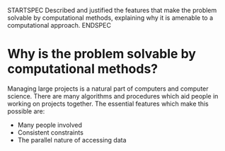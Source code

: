 STARTSPEC
Described and justified the features that make
the problem solvable by computational methods,
explaining why it is amenable to a computational
approach.
ENDSPEC

Why is the problem solvable by computational methods?
=====================================================

Managing large projects is a natural part of computers and computer science.
There are many algorithms and procedures which aid people in working on projects
together. The essential features which make this possible are: 

  * Many people involved 
  * Consistent constraints 
  * The parallel nature of accessing data



